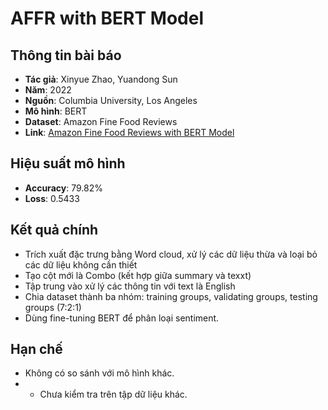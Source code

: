 # AFFR with BERT Model

## Thông tin bài báo
- **Tác giả**: Xinyue Zhao, Yuandong Sun  
- **Năm**: 2022  
- **Nguồn**: Columbia University, Los Angeles  
- **Mô hình**: BERT  
- **Dataset**: Amazon Fine Food Reviews  
- **Link**: [Amazon Fine Food Reviews with BERT Model](https://www.sciencedirect.com/science/article/pii/S1877050922014971)
## Hiệu suất mô hình
- **Accuracy**: 79.82%  
- **Loss**: 0.5433  

## Kết quả chính
- Trích xuất đặc trưng bằng Word cloud, xử lý các dữ liệu thừa và loại bỏ các dữ liệu không cần thiết
- Tạo cột mới là Combo (kết hợp giữa summary và texxt)
- Tập trung vào xử lý các thông tin với text là English
- Chia dataset thành ba nhóm: training groups, validating groups, testing groups (7:2:1)
- Dùng fine-tuning BERT để phân loại sentiment.  

## Hạn chế
- Không có so sánh với mô hình khác.
- - Chưa kiểm tra trên tập dữ liệu khác.
